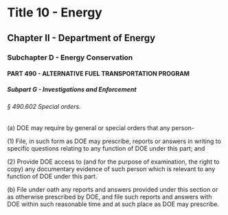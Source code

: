 
# Title 10 - Energy
## Chapter II - Department of Energy
### Subchapter D - Energy Conservation
#### PART 490 - ALTERNATIVE FUEL TRANSPORTATION PROGRAM
##### Subpart G - Investigations and Enforcement
###### § 490.602 Special orders.

(a) DOE may require by general or special orders that any person-

(1) File, in such form as DOE may prescribe, reports or answers in writing to specific questions relating to any function of DOE under this part; and

(2) Provide DOE access to (and for the purpose of examination, the right to copy) any documentary evidence of such person which is relevant to any function of DOE under this part.

(b) File under oath any reports and answers provided under this section or as otherwise prescribed by DOE, and file such reports and answers with DOE within such reasonable time and at such place as DOE may prescribe.
